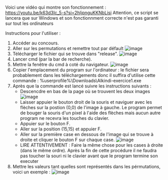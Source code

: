 Voici une vidéo qui montre son fonctionnement :
https://youtu.be/k63d3Ic_5-s?si=2hljpnguKKNbLisi
Attention, ce script se lancera que sur Windows et son fonctionnment correcte n'est pas garanti sur tout les ordinateurs

Instructions pour l'utiliser :
1. Accéder au concours.
2. Aller sur les permutations et remettre tout par défault
![image](https://github.com/user-attachments/assets/a890faed-e6eb-481e-8866-996e2ccb1f91)
3. Télécharger le fichier qui se trouve dans "release".
![image](https://github.com/user-attachments/assets/c02b6598-0967-4d03-a5f4-1595972cd35a)
4. Lancer cmd (par la bar de recherche).
5. Mettre la fenêtre du cmd à coté du navigateur.
![image](https://github.com/user-attachments/assets/e8712e49-7f97-404c-970d-30a0ec224ffd)
6. Copier l'emplacement du program sur l'ordinateur : le fichier sera probablement dans les téléchargements donc il suffira d'utilise cette commande : %userprofile%\Downloads\Alkindi-exercice1.exe
7. Après que la commande est lancé suivre les instructions suivants :
   - Descencdre en bas de la page où se trouvent les deux images
   ![image](https://github.com/user-attachments/assets/c88097e5-0c6a-4309-a2dc-62ce7aa2a5ea)
   - Laisser appuier le bouton droit de la souris et naviguer avec les flèches sur la postion (0,0) de l'image à gauche. 
    Le program permet de bouger la souris d'un pixel à l'aide des flèches mais aucun autre program ne recevra les touches du clavier.
   - Appuier sur le bouton F.
   -  Aller sur la position (15,15) et appuier F.
   -  Aller sur la première case en dessous de l'image qui se trouve à droite et cliquer le bouton F sur chaque case.
   ![image](https://github.com/user-attachments/assets/90a43e13-59dc-494a-ae14-2532249f4985)
   - LIRE ATTENTIVEMENT : Faire la même chose pour les cases à droite (dans le même ordre).
     Après la fin de cette procédure il ne faudra pas toucher la souri ni le clavier avant que le program termine son executer
8. Mettre les valeurs tant quelles sont représentés dans les pérmutations, voici un exemple :
![image](https://github.com/user-attachments/assets/deca1895-510e-47a1-b575-f9d831e79d3c)
